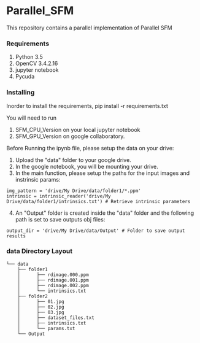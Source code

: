 # Parallel_SFM
This repository contains a parallel implementation of Parallel SFM

### Requirements
1. Python 3.5
2. OpenCV 3.4.2.16
3. jupyter notebook
4. Pycuda

### Installing

Inorder to install the requirements, 
pip install -r requirements.txt

You will need to run 
1. SFM_CPU_Version on your local jupyter notebook
2. SFM_GPU_Version on google collaboratory. 

Before Running the ipynb file, please setup the data on your drive:
1. Upload the "data" folder to your google drive.
2. In the google notebook, you will be mounting your drive.
3. In the main function, please setup the paths for the input images and instrinsic params:
```
img_pattern = 'drive/My Drive/data/folder1/*.ppm' 
intrinsic = intrinsic_reader('drive/My Drive/data/folder1/intrinsics.txt') # Retrieve intrinsic parameters
```
4. An "Output" folder is created inside the "data" folder and the following path is set to save outputs obj files:
```
output_dir = 'drive/My Drive/data/Output' # Folder to save output results
```


### data Directory Layout

```
└── data
    ├── folder1
    │      ├── rdimage.000.ppm
    │      ├── rdimage.001.ppm
    │      ├── rdimage.002.ppm
    │      └── intrinsics.txt
    ├── folder2
    │      ├── 01.jpg
    │      ├── 02.jpg
    │      ├── 03.jpg
    │      ├── dataset_files.txt
    │      ├── intrinsics.txt 
    │      └── params.txt
    └── Output
```
